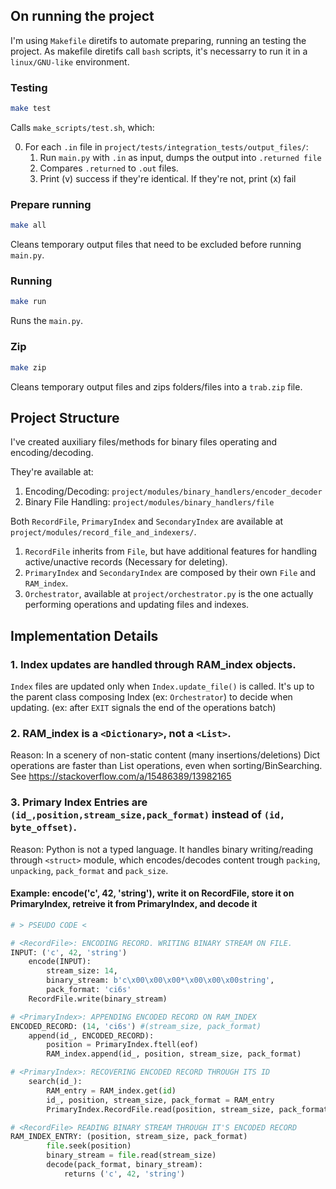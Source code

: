 ## **On running the project**

I'm using `Makefile` diretifs to automate preparing, running an testing the project. 
As makefile diretifs call `bash` scripts, it's necessarry to run it in a `linux/GNU-like` environment. 

### Testing 
```bash
make test 
```
Calls `make_scripts/test.sh`, which: 

0. For each `.in` file in `project/tests/integration_tests/output_files/`: 
    1. Run `main.py` with `.in` as input, dumps the output into `.returned file`
    2. Compares `.returned` to `.out` files. 
    3. Print (v) success if they're identical. If they're not, print (x) fail

### Prepare running
```bash
make all
```

Cleans temporary output files that need to be excluded before running `main.py`. 

### Running
```bash
make run
```

Runs the `main.py`.

### Zip
```bash
make zip
```

Cleans temporary output files and zips folders/files into a `trab.zip` file. 

## Project Structure
I've created auxiliary files/methods for binary files operating and encoding/decoding. 

They're available at:
1. Encoding/Decoding: `project/modules/binary_handlers/encoder_decoder`
2. Binary File Handling: `project/modules/binary_handlers/file`

Both `RecordFile`, `PrimaryIndex` and `SecondaryIndex` are available at `project/modules/record_file_and_indexers/`. 


1. `RecordFile` inherits from `File`, but have additional features for handling active/unactive records (Necessary for deleting).
2. `PrimaryIndex` and `SecondaryIndex` are composed by their own `File` and `RAM_index`.
3. `Orchestrator`, available at `project/orchestrator.py` is the one actually performing operations and updating files and indexes. 

## Implementation Details

### 1. **Index updates are handled through RAM_index objects.** 

`Index` files are updated only when `Index.update_file()` is called. 
It's up to the parent class composing Index (ex: `Orchestrator`)
to decide when updating. (ex: after `EXIT` signals the end of the operations batch)

### 2. **RAM_index is a `<Dictionary>`, not a `<List>`.** 

Reason: In a scenery of non-static content (many insertions/deletions)
Dict operations are faster than List operations, even when sorting/BinSearching.  
See https://stackoverflow.com/a/15486389/13982165


### 3. **Primary Index Entries are `(id_,position,stream_size,pack_format)` instead of `(id, byte_offset)`.**

Reason: Python is not a typed language. It handles binary writing/reading 
through `<struct>` module, which encodes/decodes content trough 
`packing`, `unpacking`, `pack_format` and `pack_size`.

#### **Example: encode('c', 42, 'string'), write it on RecordFile, store it on PrimaryIndex, retreive it from PrimaryIndex, and decode it**

```python
# > PSEUDO CODE <

# <RecordFile>: ENCODING RECORD. WRITING BINARY STREAM ON FILE. 
INPUT: ('c', 42, 'string')
    encode(INPUT):
        stream_size: 14,
        binary_stream: b'c\x00\x00\x00*\x00\x00\x00string',
        pack_format: 'ci6s'
    RecordFile.write(binary_stream)

# <PrimaryIndex>: APPENDING ENCODED RECORD ON RAM_INDEX
ENCODED_RECORD: (14, 'ci6s') #(stream_size, pack_format)
    append(id_, ENCODED_RECORD):
        position = PrimaryIndex.ftell(eof)
        RAM_index.append(id_, position, stream_size, pack_format)

# <PrimaryIndex>: RECOVERING ENCODED RECORD THROUGH ITS ID
    search(id_):
        RAM_entry = RAM_index.get(id)
        id_, position, stream_size, pack_format = RAM_entry
        PrimaryIndex.RecordFile.read(position, stream_size, pack_format)

# <RecordFile> READING BINARY STREAM THROUGH IT'S ENCODED RECORD
RAM_INDEX_ENTRY: (position, stream_size, pack_format)
        file.seek(position)
        binary_stream = file.read(stream_size)
        decode(pack_format, binary_stream):
            returns ('c', 42, 'string')
```




